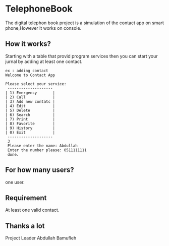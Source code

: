 # TelephoneBook
The digital telephon book project is a simulation of the contact app on smart phone,However
it works on console.
## How it works?
Starting with a table that provid program services
then you can start your jurnal by adding at least one contact.
```
ex : adding contact
Welcome to Contact App

Please select your service:
 --------------------      
| 1) Emergency       |     
| 2) Call            |     
| 3) Add new contatc |     
| 4) Edit            |     
| 5) Delete          |     
| 6) Search          |     
| 7) Print           |     
| 8) Favorite        |     
| 9) History         |     
| 0) Exit            |     
 --------------------
 3
 Please enter the name: Abdullah
 Enter the number please: 0511111111
 done.
```
## For how many users?
one user.
## Requirement
At least one valid contact.
## Thanks a lot
Project Leader
Abdullah Bamufleh
